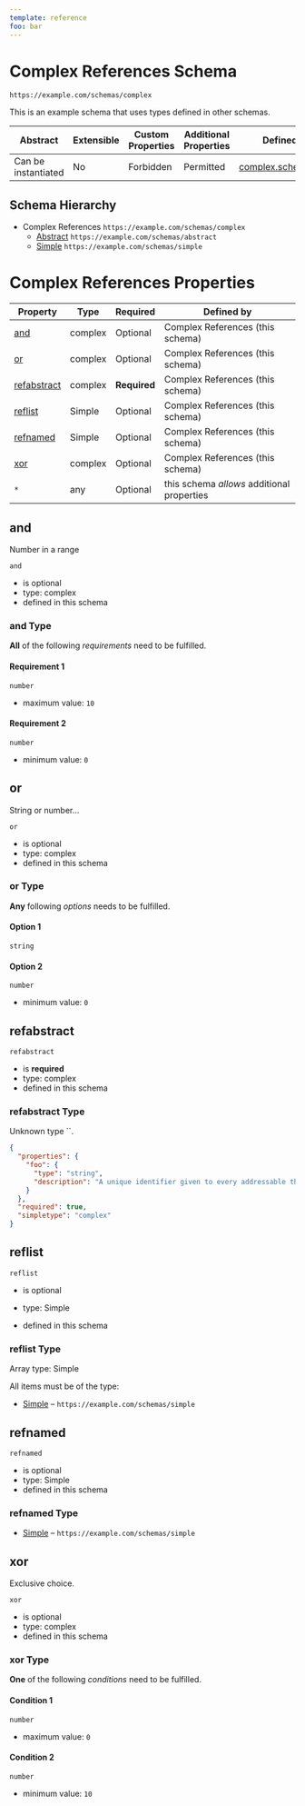 ```yaml
---
template: reference
foo: bar
---
```


# Complex References  Schema

```
https://example.com/schemas/complex
```

This is an example schema that uses types defined in other schemas.

| Abstract | Extensible | Custom Properties | Additional Properties | Defined In |
|----------|------------|-------------------|-----------------------|------------|
| Can be instantiated | No | Forbidden | Permitted | [complex.schema.json](complex.schema.json) |

## Schema Hierarchy

* Complex References  `https://example.com/schemas/complex`
  * [Abstract](abstract.schema.md) `https://example.com/schemas/abstract`
  * [Simple](simple.schema.md) `https://example.com/schemas/simple`

# Complex References  Properties

| Property | Type | Required | Defined by |
|----------|------|----------|------------|
| [and](#and) | complex | Optional | Complex References  (this schema) |
| [or](#or) | complex | Optional | Complex References  (this schema) |
| [refabstract](#refabstract) | complex | **Required** | Complex References  (this schema) |
| [reflist](#reflist) | Simple | Optional | Complex References  (this schema) |
| [refnamed](#refnamed) | Simple | Optional | Complex References  (this schema) |
| [xor](#xor) | complex | Optional | Complex References  (this schema) |
| `*` | any | Optional | this schema *allows* additional properties |

## and

Number in a range

`and`
* is optional
* type: complex
* defined in this schema

### and Type


**All** of the following *requirements* need to be fulfilled.


#### Requirement 1


`number`
* maximum value: `10`


#### Requirement 2


`number`
* minimum value: `0`







## or

String or number…

`or`
* is optional
* type: complex
* defined in this schema

### or Type


**Any** following *options* needs to be fulfilled.


#### Option 1


`string`



#### Option 2


`number`
* minimum value: `0`







## refabstract


`refabstract`
* is **required**
* type: complex
* defined in this schema

### refabstract Type

Unknown type ``.

```json
{
  "properties": {
    "foo": {
      "type": "string",
      "description": "A unique identifier given to every addressable thing."
    }
  },
  "required": true,
  "simpletype": "complex"
}
```





## reflist


`reflist`
* is optional
* type: Simple

* defined in this schema

### reflist Type


Array type: Simple

All items must be of the type:
* [Simple](simple.schema.md) – `https://example.com/schemas/simple`








## refnamed


`refnamed`
* is optional
* type: Simple
* defined in this schema

### refnamed Type


* [Simple](simple.schema.md) – `https://example.com/schemas/simple`





## xor

Exclusive choice.

`xor`
* is optional
* type: complex
* defined in this schema

### xor Type


**One** of the following *conditions* need to be fulfilled.


#### Condition 1


`number`
* maximum value: `0`


#### Condition 2


`number`
* minimum value: `10`






